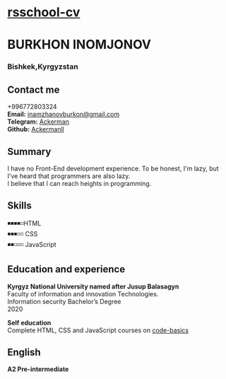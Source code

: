 # [rsschool-cv](https://ackermanll.github.io/rsschool-cv/)
# BURKHON INOMJONOV    
### Bishkek,Kyrgyzstan  

## Contact me
+996772803324  
**Email:** inamzhanovburkon@gmail.com  
**Telegram:** [Ackerman](http://t.me/Ackermanb)  
**Github:** [Ackermanll](https://github.com/Ackermanll)  

## Summary  
I have no Front-End development experience. To be honest, I'm lazy, but I've heard that programmers are also lazy.  
I believe that I can reach heights in programming.  

## Skills  
◾◾◾◾◽HTML  
◾◾◾◽◽ CSS  
◾◾◽◽◽ JavaScript  

## Education and experience
**Kyrgyz National University named after Jusup Balasagyn**  
Faculty of information and innovation Technologies.  
Information security Bachelor’s Degree  
2020  

**Self education**  
Complete HTML, CSS and JavaScript courses on [code-basics](https://ru.code-basics.com/)  

## English  
**A2 Pre-intermediate** 

